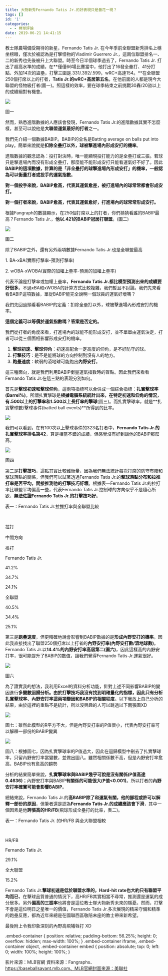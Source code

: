 ```yaml
---
title: 大物新秀Fernando Tatis Jr.的好表現只是曇花一現？
tags: []
id: '1'
categories:
  - - 棒球評論
date: 2019-06-21 14:41:15
---
```


教士隊農場備受期待的新星，Fernando Tatis Jr. 在今年季前全聯盟新秀排名上穩坐榜眼，僅次於被認為是打擊怪物的Vladimir Guerrero Jr.，這兩位聯盟排名一、二的新秀也先後被升上大聯盟。時至今日半個球季過去了，Fernando Tatis Jr. 打出了超高水準的成績，在**僅僅66場比賽當中，他打出了16發全壘打、41分打點、外加14次的盜壘，打擊三圍是.331/.392/.599，wRC+高達154。**在全聯盟250個打席以上的打者，**Tatis Jr.的wRC+高居第五名**，在他前面的人都是現今大聯盟的怪物級打者(圖一)。照這樣的效率，要在球季結束之前挑戰30轟/20盜以上的成績絕對有機會。

<!-- more -->

![](http://medcytw.com/wp-content/uploads/2019/12/圖片-1-1-1024x301.jpg)

圖一

然而，熟悉進階數據的人應該會發現，Fernando Tatis Jr.的進階數據其實不怎麼樣，甚至可以說他是**大聯盟運氣最好的打者**之一。

我們先介紹一個數據BABIP。BABIP的全名是Batting average on balls put into play。簡單來說就是**扣除全壘打以外，球被擊進場內形成安打的機率**。

進階數據的觀念認為：投打對決時，唯一能顯現投打能力的是全壘打或三振。若球只是擊進場內而沒有形成全壘打，那麼能不能形成安打只能看運氣好不好了。因此**BABIP的這項數據，計算的是「非全壘打的球擊進場內形成安打」的機率，一般認為可以衡量打者或投手的運氣指數**。

**對一個投手來說，BABIP愈高，代表其運氣愈差，被打進場內的球常常都會形成安打。**

**對一個打者來說，BABIP愈高，代表其運氣愈好，打進場內的球常常形成安打。**

根據Fangraph的數據顯示，在250個打席以上的打者，你們猜猜看誰的BABIP最高？Fernando Tatis Jr.，**他以.421的BABIP冠居打聯盟**。(圖二)

![](http://medcytw.com/wp-content/uploads/2019/12/圖片-2-2.jpg)

圖二

除了BABIP之外，還有另外兩項數據Fernando Tatis Jr.也是全聯盟最高

1\. BA-xBA(實際打擊率-預測打擊率)

2\. wOBA-xWOBA(實際的加權上壘率-預測的加權上壘率)

代表不論是打擊率或加權上壘率，**Fernando Tatis Jr.都比模型預測出來的成績要好很多**。不過xBA和xWOBA的計算方式比較複雜，我們暫且不討論。我們先來看看BABIP這項數據，單從BABIP能完全說明一個球員的運氣好壞嗎？

我們先回過頭看看BABIP的定義：扣除全壘打以外，球被擊進場內形成安打的機率。

**這個定義可以等價於運氣指數嗎？答案是否定的。**

我們從打者的角度來看，打進場內的球能不能形成安打，並不單單由運氣決定，打者可以從三個面相影響形成安打的機率。

1.  **擊球初速、擊球仰角**：初速高配合一定高度的仰角，是不好防守的球。
2.  **打擊技巧**：是不是能將球的方向控制到沒有人的地方。
3.  **跑壘速度**：軟弱的滾地球可能跑出**內野安打**。

這三種面向，就是我們利用BABIP衡量運氣指數時的盲點。因此我們來看看Fernando Tatis Jr.在這三點的表現分別如何。

首先是**擊球初速和擊球仰角**，這兩項指標可以合併成一個綜合指標：**扎實擊球率(Barrel%)**。所謂扎實擊球是**根據電腦系統統計出來，在特定初速和仰角的情況，有.500以上的打擊率和1.500以上長打率的擊球**(圖三)。而扎實擊球率，就是**扎實擊球數/擊球事件(batted ball events)**所得到的比率。

![](http://medcytw.com/wp-content/uploads/2019/12/圖片-3-2.jpg)

我們可以看到，在有100次以上擊球事件的323名打者中，**Fernando Tatis Jr.的扎實擊球率排名第42**，算是相當不錯的成績，但感覺沒有好到讓他的BABIP那麼高。

![](http://medcytw.com/wp-content/uploads/2019/12/圖片-8-1024x330.jpg)

圖四

第二是**打擊技巧**，這點其實比較難衡量，因為我們無法統計每次打席的防守布陣和擊球落點的關係，但我們可以試著透過Fernando Tatis Jr.的**擊球落點分布和拉推打率是否平均，間接推測他的打擊技巧好壞**。根據表一Fernando Tatis Jr.的拉打率比聯盟平均偏高一些，代表Fernando Tatis Jr.控制球的方向似乎不是隨心所欲，**無法佐證Fernando Tatis Jr.的打擊技巧好**。

表一：Fernando Tatis Jr.拉推打率與全聯盟比較

 

拉打

中間方向

推打

Fernando Tatis Jr.

41.2%

34.7%

24.1%

全聯盟

40.5%

34.4%

25.1%

第三是**跑壘速度**，但更精確地說會影響到BABIP數據的是**形成內野安打的機率**。因此我直接找出了聯盟250個打席以上打者的**內野安打率(內野安打數/滾地球數)**。Fernando Tatis Jr.以**14.4%的內野安打率高居第二(圖六)**，因此這樣高的內野安打率，很可能提升了BABIP的數值，讓我們覺得Fernando Tatis Jr.運氣很好。

![](http://medcytw.com/wp-content/uploads/2019/12/圖片-5-2.jpg)

圖六

為了證實我的想法，我利用Excel的資料分析功能，針對上述不同影響BABIP的變因進行**多變數迴歸分析。**由於打擊技巧我沒有找到明確量化的指標，因此只有**分析扎實擊球率、內野安打率這兩項變因和BABIP的相關程度**。以下我放上自己分析的結果，由於這裡的重點不是統計，所以沒興趣的人可以跳過以下兩張圖XD

![](http://medcytw.com/wp-content/uploads/2019/12/圖片-6-1-1024x427.jpg)

圖七：雖然此模型的R平方不大，但是內野安打率的P值很小，代表內野安打率可以解釋一部份的BABIP變異

![](http://medcytw.com/wp-content/uploads/2019/12/圖片-7.jpg)

圖八：根據圖七，因為扎實擊球率的P值過大，因此在迴歸模型中刪去了扎實擊球率，只留內野安打率當變數，並做出圖八。雖然相關係數不高，但是內野安打率愈高，BABIP也有愈高的趨勢

分析的結果簡單來說，**扎實擊球率與BABIP幾乎可說是沒有關係(P值高達0.4636)**；內野安打率與BABIP**有關係的可能很大(P值<0.001)**。所以打者的**內野安打率確實可能會影響BABIP**。

總結來說，Fernando Tatis Jr.的**高BABIP除了和運氣有關，他的腳程或許可以解釋一部份的原因**，但筆者還是認為**Fernando Tatis Jr.的成績應該會下滑**，其中一個因素是他**誇張高的HR/FB**(飛球形成全壘打的比率，表二)。

表一：Fernando Tatis Jr. 的HR/FB 與全大聯盟相較

 

HR/FB

Fernando Tatis Jr.

29.1%

全大聯盟

15.2%

Fernando Tatis Jr.**擊球初速是低於聯盟水準的，Hard-hit rate也大約只有聯盟平均而已**，在擊球品質普通的情況下，高HR/FB其實相當不尋常，推測還是運氣的成分居多。另外**偏高的三振率**也將會是這位教士隊大物新秀未來的隱憂。然而，打擊不會是這位明日之星唯一的價值，Fernando Tatis Jr.多次展現的精采守備和精準的跑壘反應，都為近年來總是在國聯西區敬陪末座的教士帶來新希望。

最後附上令我印象深刻的內野高飛犧牲打 XD

.embed-container { position: relative; padding-bottom: 56.25%; height: 0; overflow: hidden; max-width: 100%; } .embed-container iframe, .embed-container object, .embed-container embed { position: absolute; top: 0; left: 0; width: 100%; height: 100%; }

影片來源：MLB官網 資料來源：Fangraphs、https://baseballsavant.mlb.com、MLB官網封面來源：美聯社